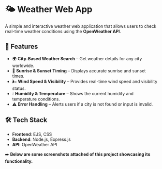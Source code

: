 # 🌤 Weather Web App

A simple and interactive weather web application that allows users to check real-time weather conditions using the **OpenWeather API**.

## 🚀 Features
- 🌍 **City-Based Weather Search** – Get weather details for any city worldwide.
- 🌅 **Sunrise & Sunset Timing** – Displays accurate sunrise and sunset times.
- 🌬 **Wind Speed & Visibility** – Provides real-time wind speed and visibility status.
- 💧 **Humidity & Temperature** – Shows the current humidity and temperature conditions.
- ⚠ **Error Handling** – Alerts users if a city is not found or input is invalid.

## 🛠 Tech Stack
- **Frontend**: EJS, CSS
- **Backend**: Node.js, Express.js
- **API**: OpenWeather API

➡️ **Below are some screenshots attached of this project showcasing its functionality.**  




